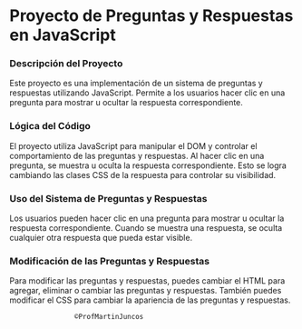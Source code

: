 # Proyecto de Preguntas y Respuestas en JavaScript

### Descripción del Proyecto

Este proyecto es una implementación de un sistema de preguntas y respuestas utilizando JavaScript. Permite a los usuarios hacer clic en una pregunta para mostrar u ocultar la respuesta correspondiente.

### Lógica del Código

El proyecto utiliza JavaScript para manipular el DOM y controlar el comportamiento de las preguntas y respuestas. Al hacer clic en una pregunta, se muestra u oculta la respuesta correspondiente. Esto se logra cambiando las clases CSS de la respuesta para controlar su visibilidad.

### Uso del Sistema de Preguntas y Respuestas

Los usuarios pueden hacer clic en una pregunta para mostrar u ocultar la respuesta correspondiente. Cuando se muestra una respuesta, se oculta cualquier otra respuesta que pueda estar visible.

### Modificación de las Preguntas y Respuestas

Para modificar las preguntas y respuestas, puedes cambiar el HTML para agregar, eliminar o cambiar las preguntas y respuestas. También puedes modificar el CSS para cambiar la apariencia de las preguntas y respuestas.

                    ©ProfMartinJuncos
